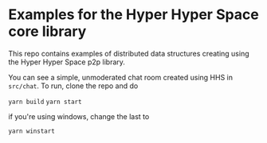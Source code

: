# Examples for the Hyper Hyper Space core library  

This repo contains examples of distributed data structures creating using the Hyper Hyper Space p2p library.

You can see a simple, unmoderated chat room created using HHS in `src/chat`. To run, clone the repo and do

`yarn build`
`yarn start`

if you're using windows, change the last to

`yarn winstart`

